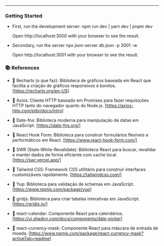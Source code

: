 ---

### Getting Started

- First, run the development server:
  npm run dev | yarn dev | pnpm dev

  Open http://localhost:3000 with your browser to see the result.

- Secondary, run the server
  npx json-server db.json -p 3001 -w

  Open http://localhost:3001 with your browser to see the result.

### 📚 References

- 🔗 Recharts (o que faz): Biblioteca de gráficos baseada em React que facilita a criação de gráficos responsivos e bonitos.
  [https://recharts.org/en-US]

- 🔗 Axios: Cliente HTTP baseado em Promises para fazer requisições HTTP tanto do navegador quanto do Node.js.
  [https://axios-http.com/ptbr/docs/intro]

- 🔗 Date-fns: Biblioteca moderna para manipulação de datas em JavaScript.
  [https://date-fns.org/]

- 🔗 React Hook Form: Biblioteca para construir formulários flexíveis e performáticos em React.
  [https://www.react-hook-form.com/]
- 🔗 SWR (Stale-While-Revalidate): Biblioteca React para buscar, revalidar e manter dados de forma eficiente com cache local.
  [https://swr.vercel.app/]

- 🔗 Tailwind CSS: Framework CSS utilitário para construir interfaces customizáveis rapidamente.
  [https://tailwindcss.com/]

- 🔗 Yup: Biblioteca para validação de schemas em JavaScript.
  [https://www.npmjs.com/package/yup]

- 🔗 gridjs: Biblioteca para criar tabelas interativas em JavaScript.
  [https://gridjs.io/]

- 🔗 react-calendar: Componente React para calendários.
  [https://ui.shadcn.com/docs/components/date-picker]

- 🔗 react-currency-mask: Componente React para máscara de entrada de moeda.
  [https://www.npmjs.com/package/react-currency-mask?activeTab=readme]
